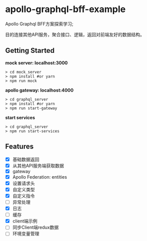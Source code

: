 # apollo-graphql-bff-example
Apollo Graphql BFF方案探索学习; 

目的连接其他API服务，聚合接口、逻辑，返回对前端友好的数据结构。

## Getting Started

**mock server: localhost:3000**
```
> cd mock_server
> npm install #or yarn
> npm run mock
```

**apollo gateway: localhost:4000**
```
> cd graphql_server
> npm install #or yarn
> npm run start-gateway
```

**start services**
```
> cd graphql_server
> npm run start-services
```

## Features

* [x] 基础数据返回
* [x] 从其他API服务端获取数据
* [x] gateway
* [x] Apollo Federation: entities
* [x] 设置请求头
* [x] 自定义类型
* [x] 自定义指令
* [ ] 异常处理
* [x] 日志
* [ ] 缓存
* [x] client端示例
* [ ] 同步Client端redux数据
* [ ] 环境变量管理